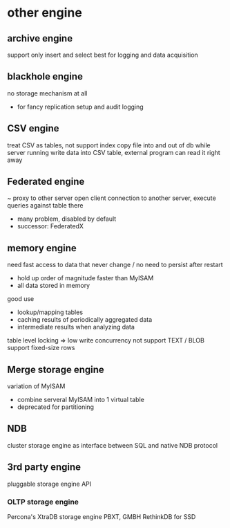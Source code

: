 # other engine
## archive engine
support only insert and select
best for logging and data acquisition

## blackhole engine
no storage mechanism at all
- for fancy replication setup and audit logging

## CSV engine
treat CSV as tables, not support index
copy file into and out of db while server running
write data into CSV table, external program can read it right away

## Federated engine
~ proxy to other server
open client connection to another server, execute queries against table there
- many problem, disabled by default
- successor: FederatedX

## memory engine
need fast access to data that never change / no need to persist after restart
- hold up order of magnitude faster than MyISAM
- all data stored in memory

good use
- lookup/mapping tables
- caching results of periodically aggregated data
- intermediate results when analyzing data

table level locking => low write concurrency
not support TEXT / BLOB
support fixed-size rows

## Merge storage engine
variation of MyISAM
- combine serveral MyISAM into 1 virtual table
- deprecated for partitioning

## NDB
cluster storage engine as interface between SQL and native NDB protocol

## 3rd party engine
pluggable storage engine API
### OLTP storage engine
Percona's XtraDB storage engine
PBXT, GMBH
RethinkDB for SSD


